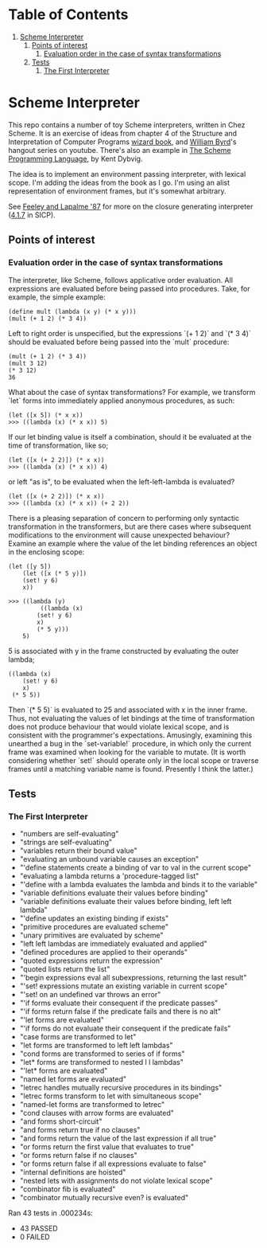 
# Table of Contents

1.  [Scheme Interpreter](#org551d7fb)
    1.  [Points of interest](#orgb3a2f3a)
        1.  [Evaluation order in the case of syntax transformations](#org05a03be)
    2.  [Tests](#org03ac405)
        1.  [The First Interpreter](#org2d60d0e)


<a id="org551d7fb"></a>

# Scheme Interpreter

This repo contains a number of toy Scheme interpreters, written in Chez Scheme. It is an exercise of ideas from chapter 4 of the Structure and Interpretation of Computer Programs [wizard book](https://mitpress.mit.edu/sites/default/files/sicp/full-text/book/book.html), and [William Byrd](https://www.youtube.com/channel/UCSC9kYeTee012BRsYw-y12Q)'s hangout series on youtube. There's also an example in [The Scheme Programming Language](https://www.scheme.com/tspl4/examples.html#./examples:h7), by Kent Dybvig.

The idea is to implement an environment passing interpreter, with lexical scope. I'm adding the ideas from the book as I go. I'm using an alist representation of environment frames, but it's somewhat arbitrary.

See [Feeley and Lapalme '87](http://www.iro.umontreal.ca/~feeley/papers/FeeleyLapalmeCL87.pdf) for more on the closure generating interpreter ([4.1.7](https://mitpress.mit.edu/sites/default/files/sicp/full-text/book/book-Z-H-26.html#%_sec_4.1.7) in SICP).


<a id="orgb3a2f3a"></a>

## Points of interest


<a id="org05a03be"></a>

### Evaluation order in the case of syntax transformations

The interpreter, like Scheme, follows applicative order evaluation. All expressions are evaluated before being passed into procedures. Take, for example, the simple example:

    (define mult (lambda (x y) (* x y)))
    (mult (+ 1 2) (* 3 4))

Left to right order is unspecified, but the expressions \`(+ 1 2)\` and \`(\* 3 4)\` should be evaluated before being passed into the \`mult\` procedure:

    (mult (+ 1 2) (* 3 4))
    (mult 3 12)
    (* 3 12)
    36

What about the case of syntax transformations? For example, we transform \`let\` forms into immediately applied anonymous procedures, as such:

    (let ([x 5]) (* x x))
    >>> ((lambda (x) (* x x)) 5)

If our let binding value is itself a combination, should it be evaluated at the time of transformation, like so;

    (let ([x (+ 2 2)]) (* x x))
    >>> ((lambda (x) (* x x)) 4)

or left "as is", to be evaluated when the left-left-lambda is evaluated?

    (let ([x (+ 2 2)]) (* x x))
    >>> ((lambda (x) (* x x)) (+ 2 2))

There is a pleasing separation of concern to performing only syntactic transformation in the transformers, but are there cases where subsequent modifications to the environment will cause unexpected behaviour? Examine an example where the value of the let binding references an object in the enclosing scope:

    (let ([y 5])
        (let ([x (* 5 y)])
    	(set! y 6)
    	x))
    
    >>> ((lambda (y)
    	     ((lambda (x)
    		(set! y 6)
    		x)
    	    (* 5 y)))
        5)

5 is associated with y in the frame constructed by evaluating the outer lambda;

    ((lambda (x)
        (set! y 6)
        x)
     (* 5 5))

Then \`(\* 5 5)\` is evaluated to 25 and associated with x in the inner frame. Thus, not evaluating the values of let bindings at the time of transformation does not produce behaviour that would violate lexical scope, and is consistent with the programmer's expectations. Amusingly, examining this unearthed a bug in the \`set-variable!\` procedure, in which only the current frame was examined when looking for the variable to mutate. (It is worth considering whether \`set!\` should operate only in the local scope or traverse frames until a matching variable name is found. Presently I think the latter.)


<a id="org03ac405"></a>

## Tests


<a id="org2d60d0e"></a>

### The First Interpreter

-   "numbers are self-evaluating"
-   "strings are self-evaluating"
-   "variables return their bound value"
-   "evaluating an unbound variable causes an exception"
-   "'define statements create a binding of var to val in the current scope"
-   "evaluating a lambda returns a 'procedure-tagged list"
-   "'define with a lambda evaluates the lambda and binds it to the variable"
-   "variable definitions evaluate their values before binding"
-   "variable definitions evaluate their values before binding, left left lambda"
-   "'define updates an existing binding if exists"
-   "primitive procedures are evaluated scheme"
-   "unary primitives are evaluated by scheme"
-   "left left lambdas are immediately evaluated and applied"
-   "defined procedures are applied to their operands"
-   "quoted expressions return the expression"
-   "quoted lists return the list"
-   "'begin expressions eval all subexpressions, returning the last result"
-   "'set! expressions mutate an existing variable in current scope"
-   "'set! on an undefined var throws an error"
-   "'if forms evaluate their consequent if the predicate passes"
-   "'if forms return false if the predicate fails and there is no alt"
-   "'let forms are evaluated"
-   "'if forms do not evaluate their consequent if the predicate fails"
-   "case forms are transformed to let"
-   "let forms are transformed to left left lambdas"
-   "cond forms are transformed to series of if forms"
-   "let\* forms are transformed to nested l l lambdas"
-   "'let\* forms are evaluated"
-   "named let forms are evaluated"
-   "letrec handles mutually recursive procedures in its bindings"
-   "letrec forms transform to let with simultaneous scope"
-   "named-let forms are transformed to letrec"
-   "cond clauses with arrow forms are evaluated"
-   "and forms short-circuit"
-   "and forms return true if no clauses"
-   "and forms return the value of the last expression if all true"
-   "or forms return the first value that evaluates to true"
-   "or forms return false if no clauses"
-   "or forms return false if all expressions evaluate to false"
-   "internal definitions are hoisted"
-   "nested lets with assignments do not violate lexical scope"
-   "combinator fib is evaluated"
-   "combinator mutually recursive even? is evaluated"

Ran 43 tests in .000234s:

-   43 PASSED
-   0 FAILED

